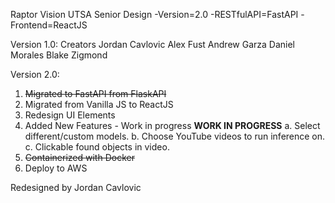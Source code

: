 Raptor Vision UTSA Senior Design
-Version=2.0
-RESTfulAPI=FastAPI
-Frontend=ReactJS

Version 1.0:
Creators
  Jordan Cavlovic
  Alex Fust
  Andrew Garza
  Daniel Morales
  Blake Zigmond
  
Version 2.0:
1. ~~Migrated to FastAPI from FlaskAPI~~
2. Migrated from Vanilla JS to ReactJS
3. Redesign UI Elements
4. Added New Features - Work in progress
   **WORK IN PROGRESS**
  a. Select different/custom models.
  b. Choose YouTube videos to run inference on.
  c. Clickable found objects in video.
5. ~~Containerized with Docker~~
6. Deploy to AWS

Redesigned by Jordan Cavlovic
